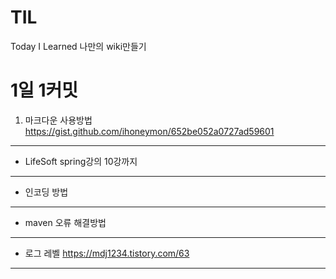 # TIL
Today I Learned
나만의 wiki만들기

1일 1커밋 
=========
1. 마크다운 사용방법
https://gist.github.com/ihoneymon/652be052a0727ad59601
-------------------------------------------------------
- LifeSoft spring강의 10강까지 
------------------------------
- 인코딩 방법
-------------
- maven 오류 해결방법
--------------------
- 로그 레벨
https://mdj1234.tistory.com/63
------------------------------
